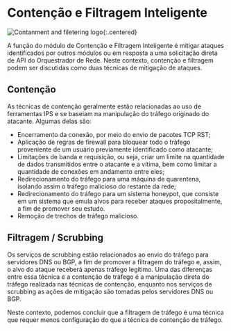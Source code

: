 # Contenção e Filtragem Inteligente

![Contanment and filetering logo](/assets/img/conteinment-filtering-logo.png){:.centered}

A função do módulo de Contenção e Filtragem Inteligente é mitigar ataques identificados por outros módulos ou em resposta a uma solicitação direta de API do Orquestrador de Rede. Neste contexto, contenção e filtragem podem ser discutidas como duas técnicas de mitigação de ataques.

## Contenção

As técnicas de contenção geralmente estão relacionadas ao uso de ferramentas IPS e se baseiam na manipulação do tráfego originado do atacante. Algumas delas são:

- Encerramento da conexão, por meio do envio de pacotes TCP RST;
- Aplicação de regras de firewall para bloquear todo o tráfego proveniente de um usuário previamente identificado como atacante;
- Limitações de banda e requisição, ou seja, criar um limite na quantidade de dados transmitidos entre o atacante e a vítima, bem como limitar a quantidade de conexões em andamento entre eles;
- Redirecionamento do tráfego para uma máquina de quarentena, isolando assim o tráfego malicioso do restante da rede;
- Redirecionamento do tráfego para um sistema honeypot, que consiste em um sistema que emula alvos para receber ataques propositalmente, a fim de promover seu estudo.
- Remoção de trechos de tráfego malicioso.

## Filtragem / Scrubbing

Os serviços de scrubbing estão relacionados ao envio do tráfego para servidores DNS ou BGP, a fim de promover a filtragem do tráfego e, assim, o alvo do ataque receberá apenas tráfego legítimo. Uma das diferenças entre essa técnica e a contenção de tráfego é a manipulação direta do tráfego realizada nas técnicas de contenção, enquanto nos serviços de scrubbing as ações de mitigação são tomadas pelos servidores DNS ou BGP.

Neste contexto, podemos concluir que a filtragem de tráfego é uma técnica que requer menos configuração do que a técnica de contenção de tráfego.
